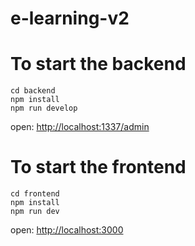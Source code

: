 # e-learning-v2

# To start the backend
```
cd backend
npm install
npm run develop
```
open: [http://localhost:1337/admin](http://localhost:1337/admin)

# To start the frontend
```
cd frontend
npm install
npm run dev
```
open: [http://localhost:3000](http://localhost:3000/)

